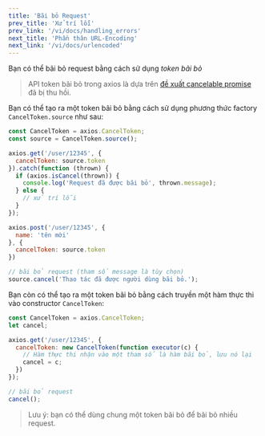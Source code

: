 ```yaml
---
title: 'Bãi bỏ Request'
prev_title: 'Xử trí lỗi'
prev_link: '/vi/docs/handling_errors'
next_title: 'Phần thân URL-Encoding'
next_link: '/vi/docs/urlencoded'
---
```


Bạn có thể bãi bỏ request bằng cách sử dụng *token bãi bỏ*

> API token bãi bỏ trong axios là dựa trên [đề xuất cancelable promise](https://github.com/tc39/proposal-cancelable-promises) đã bị thu hồi.

Bạn có thể tạo ra một token bãi bỏ bằng cách sử dụng phương thức factory `CancelToken.source` như sau:

```js
const CancelToken = axios.CancelToken;
const source = CancelToken.source();

axios.get('/user/12345', {
  cancelToken: source.token
}).catch(function (thrown) {
  if (axios.isCancel(thrown)) {
    console.log('Request đã được bãi bỏ', thrown.message);
  } else {
    // xử trí lỗi
  }
});

axios.post('/user/12345', {
  name: 'tên mới'
}, {
  cancelToken: source.token
})

// bãi bỏ request (tham số message là tùy chọn)
source.cancel('Thao tác đã được người dùng bãi bỏ.');
```

Bạn còn có thể tạo ra một token bãi bỏ bằng cách truyền một hàm thực thi vào constructor `CancelToken`:

```js
const CancelToken = axios.CancelToken;
let cancel;

axios.get('/user/12345', {
  cancelToken: new CancelToken(function executor(c) {
    // Hàm thực thi nhận vào một tham số là hàm bãi bỏ, lưu nó lại
    cancel = c;
  })
});

// bãi bỏ request
cancel();
```

> Lưu ý: bạn có thể dùng chung một token bãi bỏ để bãi bỏ nhiều request.
